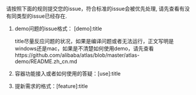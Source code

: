 请按照下面的规则提交您的issue，符合标准的issue会被优先处理,
请先查看有没有同类型的issue已经存在.

1. demo问题的issue格式： [demo]:title

   title尽量反应问题的状况，如果是编译问题或者无法运行，正文写明是windows还是mac，如果是不清楚如何使用demo，请先查看https://github.com/alibaba/atlas/blob/master/atlas-demo/README.zh_cn.md
     
2. 容器功能接入或者如何使用的答疑：[use]:title
3. 提新需求的格式：[feature]:title